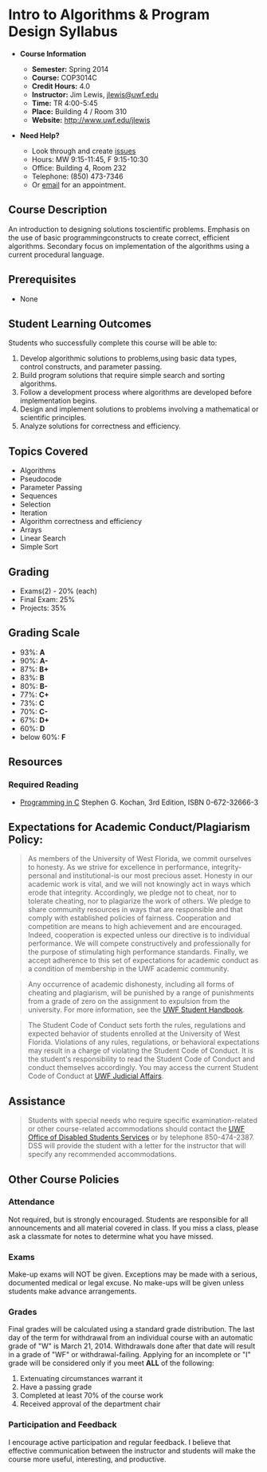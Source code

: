 # Intro to Algorithms & Program Design Syllabus

* **Course Information**
	* **Semester:** Spring 2014
	* **Course:** COP3014C
	* **Credit Hours:** 4.0
	* **Instructor:** Jim Lewis, [jlewis@uwf.edu](jlewis@uwf.edu)
	* **Time:** TR 4:00-5:45
	* **Place:** Building 4 / Room 310
	* **Website:** http://www.uwf.edu/jlewis

* **Need Help?**
	* Look through and create [issues](https://github.com/ShooShoSha/Course-Work/issues)
	* Hours: MW 9:15-11:45, F 9:15-10:30
	* Office: Building 4, Room 232
	* Telephone: (850) 473-7346
	* Or [email](jlewis@uwf.edu) for an appointment.

## Course Description
An introduction to designing solutions toscientific problems. Emphasis on the 
use of basic programmingconstructs to create correct, efficient algorithms. 
Secondary focus on implementation of the algorithms using a current procedural 
language.

## Prerequisites
* None

## Student Learning Outcomes
Students who successfully complete this course will be able to:

1. Develop algorithmic solutions to problems,using basic data types, control constructs, and parameter passing.
2. Build program solutions that require simple search and sorting algorithms.
3. Follow a development process where algorithms are developed before implementation begins.
4. Design and implement solutions to problems involving a mathematical or scientific principles.
5. Analyze solutions for correctness and efficiency.

## Topics Covered
* Algorithms
* Pseudocode
* Parameter Passing
* Sequences
* Selection
* Iteration
* Algorithm correctness and efficiency
* Arrays
* Linear Search
* Simple Sort

## Grading
* Exams(2) - 20% (each)
* Final Exam: 25%
* Projects: 35%

## Grading Scale
* 93%: **A**
* 90%: **A-**
* 87%: **B+**
* 83%: **B**
* 80%: **B-**
* 77%: **C+**
* 73%: **C**
* 70%: **C-**
* 67%: **D+**
* 60%: **D**
* below 60%: **F**

## Resources

### Required Reading
* [Programming in C](http://goo.gl/UclAOl) Stephen G. Kochan, 3rd Edition, ISBN 0-672-32666-3

## Expectations for Academic Conduct/Plagiarism Policy:

> As members of the University of West Florida, we commit ourselves to 
honesty. As we strive for excellence in performance, integrity-personal and 
institutional-is our most precious asset. Honesty in our academic work is 
vital, and we will not knowingly act in ways which erode that integrity. 
Accordingly, we pledge not to cheat, nor to tolerate cheating, nor to 
plagiarize the work of others. We pledge to share community resources in ways 
that are responsible and that comply with established policies of fairness. 
Cooperation and competition are means to high achievement and are encouraged. 
Indeed, cooperation is expected unless our directive is to individual 
performance. We will compete constructively and professionally for the purpose 
of stimulating high performance standards. Finally, we accept adherence to 
this set of expectations for academic conduct as a condition of membership in 
the UWF academic community.

> Any occurrence of academic dishonesty, including all forms of cheating and 
plagiarism, will be punished by a range of punishments from a grade of zero on 
the assignment to expulsion from the university. For more information, see the 
[UWF Student Handbook](<http://www.thezonelive.com/zone/public/6/handbook.asp>).

>The Student Code of Conduct sets forth the rules, regulations and expected 
behavior of students enrolled at the University of West Florida. Violations of 
any rules, regulations, or behavioral expectations may result in a charge of 
violating the Student Code of Conduct. It is the student's responsibility to 
read the Student Code of Conduct and conduct themselves accordingly.  You may 
access the current Student Code of Conduct at 
[UWF Judicial Affairs](<http://www.uwf.edu/osrr/>).

## Assistance

> Students with special needs who require specific examination-related or 
other course-related accommodations should contact the 
[UWF Office of Disabled Students Services](http://www.uwf.edu/sdrc/) or by 
telephone 850-474-2387. DSS will provide the student with a letter for the 
instructor that will specify any recommended accommodations.

## Other Course Policies

### Attendance
Not required, but is strongly encouraged. Students are responsible for all announcements and all material covered in class. If you miss a class, 
please ask a classmate for notes to determine what you have missed.

### Exams
Make-up exams will NOT be given. Exceptions may be made with a serious, 
documented medical or legal excuse. No make-ups will be given unless students 
make advance arrangements.

### Grades
Final grades will be calculated using a standard grade distribution. 
The last day of the term for withdrawal from an individual course with an 
automatic grade of "W" is March 21, 2014. Withdrawals done after that date will
result in a grade of "WF" or withdrawal-failing.
Applying for an incomplete or "I" grade will be considered only if you meet 
**ALL** of the following: 

1. Extenuating circumstances warrant it
2. Have a passing grade
3. Completed at least 70% of the course work
4. Received approval of the department chair

### Participation and Feedback
I encourage active participation and regular feedback. I believe that 
effective communication between the instructor and students will make the course
more useful, interesting, and productive.

